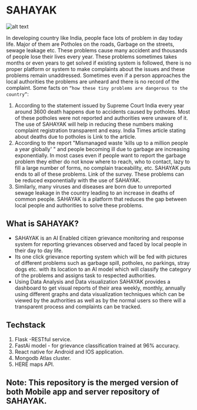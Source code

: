 # SAHAYAK
![alt text](https://github.com/ramsuthar305/Swachh/blob/master/swachh.gif "SAHAYAK gif")

In developing country like India, people face lots of problem in day today life. Major of them
are Potholes on the roads, Garbage on the streets, sewage leakage etc. These problems cause
many accident and thousands of people lose their lives every year. These problems sometimes
takes months or even years to get solved if existing system is followed, there is no proper
platform or system to make complaints about the issues and these problems remain
unaddressed. Sometimes even if a person approaches the local authorities the problems are
unheard and there is no record of the complaint. Some facts on `“how these tiny problems are
dangerous to the country”`:
1. According to the statement issued by Supreme Court India every year around 3600 death
happens due to accidents caused by potholes. Most of these potholes were not reported and
authorities were unaware of it. The use of SAHAYAK will help in reducing these numbers making
complaint registration transparent and easy. India Times article stating about deaths due to
potholes is Link to the article.
2. According to the report "Mismanaged waste 'kills up to a million people a year globally' "
and people becoming ill due to garbage are increasing exponentially. In most cases even if
people want to report the garbage problem they either do not know where to reach, who to
contact, lazy to fill a large number of forms, no complain traceability, etc. SAHAYAK puts ends to
all of these problems. Link of the survey. These problems can be reduced exponentially with
the use of SAHAYAK.
3. Similarly, many viruses and diseases are born due to unreported sewage leakage in the
country leading to an increase in deaths of common people. SAHAYAK is a platform that reduces
the gap between local people and authorities to solve these problems.

## What is SAHAYAK?
* SAHAYAK is an AI Enabled citizen grievance monitoring and response system
for reporting grievances observed and faced by local people in their day
to day life.
* Its one click grievance reporting system which will be fed with pictures
of different problems such as garbage spill, potholes, no parkings, stray
dogs etc. with its location to an AI model which will classify the category
of the problems and assigns task to respected authorities.
* Using Data Analysis and Data visualization SAHAYAK provides a
dashboard to get visual reports of their area weekly, monthly, annually
using different graphs and data visualization techniques which can be
viewed by the authorities as well as by the normal users so there will a
transparent process and complaints can be tracked.


## Techstack
1. Flask -RESTful service.
2. FastAi model - for grievance classification trained at 96% accuracy.
3. React native for Android and IOS application.
4. Mongodb Atlas cluster.
5. HERE maps API.

## Note: This repository is the merged version of both Mobile app and server repository of SAHAYAK.
